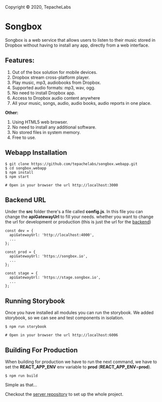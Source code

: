 Copyright © 2020, TepacheLabs

# Songbox

Songbox is a web service that allows users to listen to their music stored in Dropbox without having to install any app, directly from a web interface.

## Features:

1. Out of the box solution for mobile devices.
2. Dropbox stream cross-platform player.
3. Play music, mp3, audiobooks from Dropbox.
4. Supported audio formats: mp3, wav, ogg.
5. No need to install Dropbox app.
6. Access to Dropbox audio content anywhere
7. All your music, songs, audio, audio books, audio reports in one place.

**Other:**

1. Using HTML5 web browser.
2. No need to install any additional software.
3. No stored files in system memory.
4. Free to use.

## Webapp Installation
```shell script
$ git clone https://github.com/tepachelabs/songbox.webapp.git
$ cd songbox.webapp
$ npm install
$ npm start

# Open in your browser the url http://localhost:3000
```
## Backend URL
Under the **src** folder there's a file called **config.js**. In this file you can change the **apiGatewayUrl** to fill your needs.
whether you want to change the url for development or production (this is just the url for the [backend](https://github.com/tepachelabs/songbox.api))
```
const dev = {
  apiGatewayUrl: 'http://localhost:4000',
  ...
};

const prod = {
  apiGatewayUrl: 'https://songbox.io',
  ...
};

const stage = {
  apiGatewayUrl: 'https://stage.songbox.io',
  ...
};
```

## Running Storybook
Once you have installed all modules you can run the storybook. We added storybook, so we can see and test components in isolation.
```shell script
$ npm run storybook

# Open in your browser the url http://localhost:6006
```
## Building For Production
When building for production we have to run the next command, we have to set the **REACT_APP_ENV** env variable to **prod** (**REACT_APP_ENV**=**prod**).
```shell script
$ npm run build

```
Simple as that...

Checkout the [server repository](https://github.com/tepachelabs/songbox.api) to set up the whole project.